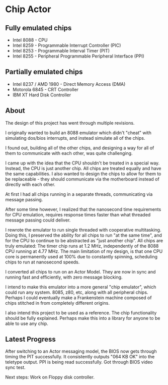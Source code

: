 # Chip Actor

## Fully emulated chips

* Intel 8088 - CPU
* Intel 8259 - Programmable Interrupt Controller (PIC)
* Intel 8253 - Programmable Interval Timer (PIT)
* Intel 8255 - Peripheral  Programmable Peripheral Interface (PPI)

## Partially emulated chips

* Intel 8237 / AMD 1980 - Direct Memory Access (DMA)
* Motorola 6845 - CRT Controller
* IBM XT Hard Disk Controller

## About

The design of this project has went through multiple revisions.

I originally wanted to build an 8088 emulator which didn't "cheat" with simulating dos/bios interrupts, and instead simulate all of the chips.

I found out, building all of the other chips, and designing a way for all of them to communicate with each other, was quite challenging.

I came up with the idea that the CPU shouldn't be treated in a special way. Instead, the CPU is just another chip. All chips are treated equally and have the same capabilities. I also wanted to design the chips to allow for them to be replaceable - they should communicate via the motherboard instead of directly with each other.

At first I had all chips running in a separate threads, communicating via message passing.

After some time however, I realized that the nanosecond time requirements for CPU emulation, requires response times faster than what threaded message passing could deliver.

I rewrote the emulator to run single threaded with cooperative multitasking. Doing this, I preserved the ability for all chips to run "at the same time", and for the CPU to continue to be abstracted as "just another chip". All chips are truly emulated: The timer chip runs at 1.2 MHz, independently of the 8088 CPU running at 4.77 MHz. The main limitation of my design, is that one CPU core is permanently used at 100% due to constantly spinning, scheduling chips to run at nanosecond speeds.

I converted all chips to run on an Actor Model. They are now in sync and running fast and efficiently, with zero message blocking.

I intend to make this emulator into a more general "chip emulator", which could run any system. 8085, z80, etc, along with all peripheral chips. Perhaps I could eventually make a Frankenstein machine composed of chips stitched in from completely different origins.

I also intend this project to be used as a reference. The chip functionality should be fully explained. Perhaps make this into a library for anyone to be able to use any chip.

## Latest Progress

After switching to an Actor messaging model, the BIOS now gets through timing the PIT successfully. It consistently outputs "064 KB OK" into the teletype output. PPI is being read successfully. Got through BIOS video sync test.

Next steps: Work on Floppy disk controller.
